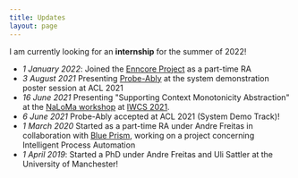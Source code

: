 ```yaml
---
title: Updates
layout: page
---
```


I am currently looking for an **internship** for the summer of 2022! 

<!-- - **. Metamorphic Testing Accepted at ACL -->
- *1 January 2022*: Joined the [Enncore Project](https://enncore.github.io/) as a part-time RA 
- *3 August 2021* Presenting [Probe-Ably](https://ai-systems.github.io/Probe-Ably/) at the system demonstration poster session at ACL 2021
- *16 June 2021* Presenting "Supporting Context Monotonicity Abstraction" at the [NaLoMa workshop](https://typo.uni-konstanz.de/naloma21/index.html) at [IWCS 2021](https://iwcs2021.github.io/).
- *6 June 2021* Probe-Ably accepted at ACL 2021 (System Demo Track)!
- *1 March 2020* Started as a part-time RA under Andre Freitas in collaboration with [Blue Prism](https://www.blueprism.com/), working on a project concerning Intelligent Process Automation
- *1 April 2019*: Started a PhD under Andre Freitas and Uli Sattler at the University of Manchester!
